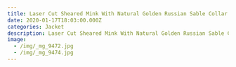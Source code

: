 ```yaml
---
title: Laser Cut Sheared Mink With Natural Golden Russian Sable Collar and Cuffs
date: 2020-01-17T18:03:00.000Z
categories: Jacket
description: Laser Cut Sheared Mink With Natural Golden Russian Sable Collar and Cuffs
image:
  - /img/_mg_9472.jpg
  - /img/_mg_9474.jpg
---
```


